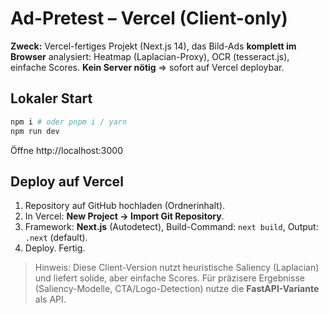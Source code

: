 # Ad-Pretest – Vercel (Client-only)

**Zweck:** Vercel-fertiges Projekt (Next.js 14), das Bild-Ads **komplett im Browser** analysiert: Heatmap (Laplacian-Proxy), OCR (tesseract.js), einfache Scores. **Kein Server nötig** ⇒ sofort auf Vercel deploybar.

## Lokaler Start
```bash
npm i # oder pnpm i / yarn
npm run dev
```
Öffne http://localhost:3000

## Deploy auf Vercel
1) Repository auf GitHub hochladen (Ordnerinhalt).
2) In Vercel: **New Project → Import Git Repository**.
3) Framework: **Next.js** (Autodetect), Build-Command: `next build`, Output: `.next` (default).
4) Deploy. Fertig.

> Hinweis: Diese Client-Version nutzt heuristische Saliency (Laplacian) und liefert solide, aber einfache Scores. Für präzisere Ergebnisse (Saliency-Modelle, CTA/Logo-Detection) nutze die **FastAPI-Variante** als API.
